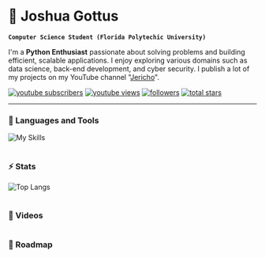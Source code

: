 # 🐍 Joshua Gottus

**`Computer Science Student (Florida Polytechic University)`**


I'm a **Python Enthusiast** passionate about solving problems and building efficient, scalable applications. I enjoy exploring various domains such as data science, back-end development, and cyber security. I publish a lot of my projects on my YouTube channel "[Jericho](https://www.youtube.com/channel/UCRNCgtlNqoQ4Tn6aHx5t6VA)".

<p align="left">
      <a href="https://www.youtube.com/channel/UCRNCgtlNqoQ4Tn6aHx5t6VA?sub_confirmation=1">
         <img alt="youtube subscribers" title="Subscribe to my YouTube channel" src="https://custom-icon-badges.demolab.com/youtube/channel/subscribers/UCRNCgtlNqoQ4Tn6aHx5t6VA?color=%23E05D44&label=SUBSCRIBE&logo=video&logoColor=white&style=for-the-badge&labelColor=CE4630"/></a> 
      <a href="https://www.youtube.com/channel/UCRNCgtlNqoQ4Tn6aHx5t6VA">
         <img alt="youtube views" title="YouTube views" src="https://custom-icon-badges.demolab.com/youtube/channel/views/UCRNCgtlNqoQ4Tn6aHx5t6VA?color=%23E1AD0E&logo=eye&logoColor=white&style=for-the-badge&labelColor=C79600"/></a> 
      <a href="https://github.com/Jericho1611?tab=followers">
         <img alt="followers" title="Follow me on Github" src="https://custom-icon-badges.demolab.com/github/followers/Jericho1611?color=236ad3&labelColor=1155ba&style=for-the-badge&logo=person-add&label=Follow&logoColor=white"/></a>
      <a href="https://github.com/Jericho1611?tab=repositories&sort=stargazers">
         <img alt="total stars" title="Total stars on GitHub" src="https://custom-icon-badges.demolab.com/github/stars/Jericho1611?color=55960c&style=for-the-badge&labelColor=488207&logo=star"/></a>
   </p>

---

### 🧰 Languages and Tools
![My Skills](https://skillicons.dev/icons?i=py,c,html,css,sass,js,docker,git,nodejs,npm,linux,raspberrypi)

#

### ⚡ Stats
![Top Langs](https://github-readme-stats.vercel.app/api/top-langs/?username=jericho1611&layout=compact&theme=tokyonight)

#

### 📸 Videos


#

### 🚗 Roadmap

#
